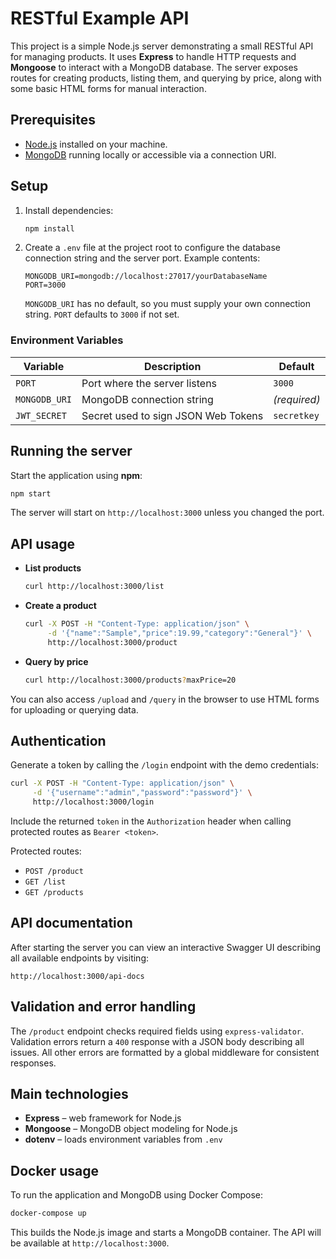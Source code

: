 # RESTful Example API

This project is a simple Node.js server demonstrating a small RESTful API for managing products. It uses **Express** to handle HTTP requests and **Mongoose** to interact with a MongoDB database. The server exposes routes for creating products, listing them, and querying by price, along with some basic HTML forms for manual interaction.

## Prerequisites

- [Node.js](https://nodejs.org/) installed on your machine.
- [MongoDB](https://www.mongodb.com/) running locally or accessible via a connection URI.

## Setup

1. Install dependencies:
   ```bash
   npm install
   ```
2. Create a `.env` file at the project root to configure the database connection string and the server port. Example contents:
   ```env
   MONGODB_URI=mongodb://localhost:27017/yourDatabaseName
   PORT=3000
   ```
   `MONGODB_URI` has no default, so you must supply your own connection string.
   `PORT` defaults to `3000` if not set.

### Environment Variables

| Variable | Description | Default |
| -------- | ----------- | ------- |
| `PORT` | Port where the server listens | `3000` |
| `MONGODB_URI` | MongoDB connection string | *(required)* |
| `JWT_SECRET` | Secret used to sign JSON Web Tokens | `secretkey` |

## Running the server

Start the application using **npm**:

```bash
npm start
```

The server will start on `http://localhost:3000` unless you changed the port.

## API usage

- **List products**
  ```bash
  curl http://localhost:3000/list
  ```

- **Create a product**
  ```bash
  curl -X POST -H "Content-Type: application/json" \
       -d '{"name":"Sample","price":19.99,"category":"General"}' \
       http://localhost:3000/product
  ```

- **Query by price**
  ```bash
  curl http://localhost:3000/products?maxPrice=20
  ```

You can also access `/upload` and `/query` in the browser to use HTML forms for uploading or querying data.

## Authentication

Generate a token by calling the `/login` endpoint with the demo credentials:

```bash
curl -X POST -H "Content-Type: application/json" \
     -d '{"username":"admin","password":"password"}' \
     http://localhost:3000/login
```

Include the returned `token` in the `Authorization` header when calling protected routes as `Bearer <token>`.

Protected routes:

- `POST /product`
- `GET /list`
- `GET /products`

## API documentation

After starting the server you can view an interactive Swagger UI describing all available endpoints by visiting:

```
http://localhost:3000/api-docs
```

## Validation and error handling

The `/product` endpoint checks required fields using `express-validator`.
Validation errors return a `400` response with a JSON body describing all issues.
All other errors are formatted by a global middleware for consistent responses.

## Main technologies

- **Express** – web framework for Node.js
- **Mongoose** – MongoDB object modeling for Node.js
- **dotenv** – loads environment variables from `.env`


## Docker usage

To run the application and MongoDB using Docker Compose:

```bash
docker-compose up
```

This builds the Node.js image and starts a MongoDB container. The API will be available at `http://localhost:3000`.

